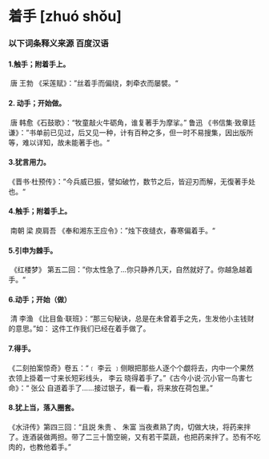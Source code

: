 # 着手		[zhuó shǒu]

### 以下词条释义来源     百度汉语

#### 1.触手；附着手上。

​	唐 王勃  《采莲赋》：”丝着手而偏绕，刺牵衣而屡襞。“

#### 2. 动手；开始做。

​	唐  韩愈《石鼓歌》：“牧童敲火牛砺角，谁复著手为摩挲。”  鲁迅 《书信集·致章廷谦》：”书单前已见过，后又见一种，计有百种之多，但一时不易搜集，因出版所等，难以详知，故未能著手也。“

#### 3.犹言用力。

​	《晋书·杜预传》：”今兵威已振，譬如破竹，数节之后，皆迎刃而解，无復著手处也。“

#### 4.触手；附着手上。

​	南朝  梁  庾肩吾  《奉和湘东王应令》：”烛下夜缝衣，春寒偏着手。“

#### 5.引申为棘手。

​	《红楼梦》 第五二回：”你太性急了...你只静养几天，自然就好了。你越急越着手。“  

#### 6.动手；开始（做）

​	清  李渔 《比目鱼·联班》：“那三句秘诀，总是在未曾着手之先，生发他小主钱财的意思。”如： 这件工作我们已经在着手做了。

#### 7.得手。

《二刻拍案惊奇》卷五：“﹝ 李云 ﹞侧眼把那些人逐个个覷将去，内中一个果然衣领上掛着一寸来长短彩线头， 李云 晓得着手了。”《古今小说·沉小官一鸟害七命》：“ 张公 自道着手了……接过银子，看一看，将来放在荷包里。”

#### 8.犹上当，落入圈套。

《水浒传》第四三回：“且説 朱贵 、 朱富 当夜煮熟了肉，切做大块，将药来拌了。连酒装做两担。带了二三十箇空碗，又有若干菜蔬，也把药来拌了。恐有不吃肉的，也教他着手。”